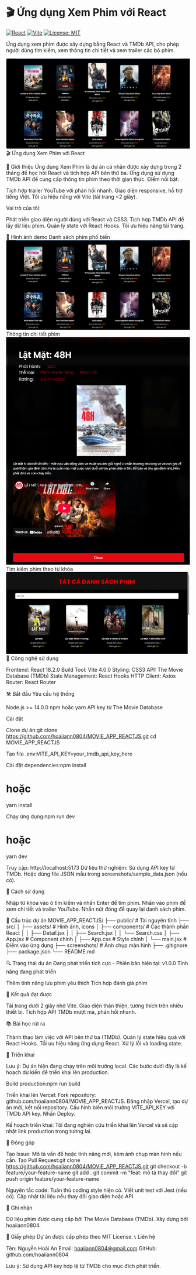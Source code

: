 # 🎬 Ứng dụng Xem Phim với React

[![React](https://img.shields.io/badge/React-18.2.0-61DAFB?logo=react)](https://reactjs.org/)
[![Vite](https://img.shields.io/badge/Vite-4.0.0-646CFF?logo=vite)](https://vitejs.dev/)
[![License: MIT](https://img.shields.io/badge/License-MIT-yellow.svg)](https://opensource.org/licenses/MIT)

Ứng dụng xem phim được xây dựng bằng React và TMDb API, cho phép người dùng tìm kiếm, xem thông tin chi tiết và xem trailer các bộ phim.

![Movie App Screenshot](https://github.com/hoaiiann0804/MOVIE_APP_REACTJS/raw/main/screenshots/list_movie.png)
🎬 Ứng dụng Xem Phim với React

🌟 Giới thiệu
Ứng dụng Xem Phim là dự án cá nhân được xây dựng trong 2 tháng để học hỏi React và tích hợp API bên thứ ba. Ứng dụng sử dụng TMDb API để cung cấp thông tin phim theo thời gian thực.
Điểm nổi bật:

Tích hợp trailer YouTube với phản hồi nhanh.
Giao diện responsive, hỗ trợ tiếng Việt.
Tối ưu hiệu năng với Vite (tải trang <2 giây).

Vai trò của tôi:

Phát triển giao diện người dùng với React và CSS3.
Tích hợp TMDb API để lấy dữ liệu phim.
Quản lý state với React Hooks.
Tối ưu hiệu năng tải trang.

📸 Hình ảnh demo
Danh sách phim phổ biến
![Movie App Screenshot](https://github.com/hoaiiann0804/MOVIE_APP_REACTJS/raw/main/screenshots/list_movie.png)
Thông tin chi tiết phim
![Movie App Screenshot](https://github.com/hoaiiann0804/MOVIE_APP_REACTJS/raw/main/screenshots/detail.png)
Tìm kiếm phim theo từ khóa
![Movie App Screenshot](https://github.com/hoaiiann0804/MOVIE_APP_REACTJS/raw/main/screenshots/search_keyword.png)
🚀 Công nghệ sử dụng

Frontend: React 18.2.0
Build Tool: Vite 4.0.0
Styling: CSS3
API: The Movie Database (TMDb)
State Management: React Hooks
HTTP Client: Axios
Router: React Router

🛠 Bắt đầu
Yêu cầu hệ thống

Node.js >= 14.0.0
npm hoặc yarn
API key từ The Movie Database

Cài đặt

Clone dự án:git clone https://github.com/hoaiiann0804/MOVIE_APP_REACTJS.git
cd MOVIE_APP_REACTJS


Tạo file .env:VITE_API_KEY=your_tmdb_api_key_here


Cài đặt dependencies:npm install
# hoặc
yarn install


Chạy ứng dụng:npm run dev
# hoặc
yarn dev


Truy cập: http://localhost:5173
Dữ liệu thử nghiệm:
Sử dụng API key từ TMDb.
Hoặc dùng file JSON mẫu trong screenshots/sample_data.json (nếu có).



🎯 Cách sử dụng

Nhập từ khóa vào ô tìm kiếm và nhấn Enter để tìm phim.
Nhấn vào phim để xem chi tiết và trailer YouTube.
Nhấn nút đóng để quay lại danh sách phim.

📂 Cấu trúc dự án
MOVIE_APP_REACTJS/
├── public/           # Tài nguyên tĩnh
├── src/
│   ├── assets/       # Hình ảnh, icons
│   ├── components/   # Các thành phần React
│   │   ├── Detail.jsx
│   │   ├── Search.jsx
│   │   └── Search.css
│   ├── App.jsx       # Component chính
│   ├── App.css       # Style chính
│   └── main.jsx      # Điểm vào ứng dụng
├── screenshots/      # Ảnh chụp màn hình
├── .gitignore
├── package.json
└── README.md

🔍 Trạng thái dự án
Đang phát triển tích cực - Phiên bản hiện tại: v1.0.0
Tính năng đang phát triển

 Thêm tính năng lưu phim yêu thích
 Tích hợp đánh giá phim

🔧 Kết quả đạt được

Tải trang dưới 2 giây nhờ Vite.
Giao diện thân thiện, tương thích trên nhiều thiết bị.
Tích hợp API TMDb mượt mà, phản hồi nhanh.

📚 Bài học rút ra

Thành thạo làm việc với API bên thứ ba (TMDb).
Quản lý state hiệu quả với React Hooks.
Tối ưu hiệu năng ứng dụng React.
Xử lý lỗi và loading state.

🚀 Triển khai

Lưu ý: Dự án hiện đang chạy trên môi trường local. Các bước dưới đây là kế hoạch dự kiến để triển khai lên production.


Build production:npm run build


Triển khai lên Vercel:
Fork repository: github.com/hoaiiann0804/MOVIE_APP_REACTJS.
Đăng nhập Vercel, tạo dự án mới, kết nối repository.
Cấu hình biến môi trường VITE_API_KEY với TMDb API key.
Nhấn Deploy.


Kế hoạch triển khai: Tôi đang nghiên cứu triển khai lên Vercel và sẽ cập nhật link production trong tương lai.

🤝 Đóng góp

Tạo Issue: Mô tả vấn đề hoặc tính năng mới, kèm ảnh chụp màn hình nếu cần.
Tạo Pull Request:git clone https://github.com/hoaiiann0804/MOVIE_APP_REACTJS.git
git checkout -b feature/your-feature-name
git add .
git commit -m "feat: mô tả thay đổi"
git push origin feature/your-feature-name


Nguyên tắc code:
Tuân thủ coding style hiện có.
Viết unit test với Jest (nếu có).
Cập nhật tài liệu nếu thay đổi giao diện hoặc API.



🙏 Ghi nhận

Dữ liệu phim được cung cấp bởi The Movie Database (TMDb).
Xây dựng bởi hoaiiann0804.

📄 Giấy phép
Dự án được cấp phép theo MIT License.
📞 Liên hệ

Tên: Nguyễn Hoài An
Email: hoaiiann0804@gmail.com
GitHub: github.com/hoaiiann0804


Lưu ý: Sử dụng API key hợp lệ từ TMDb cho mục đích phát triển.
